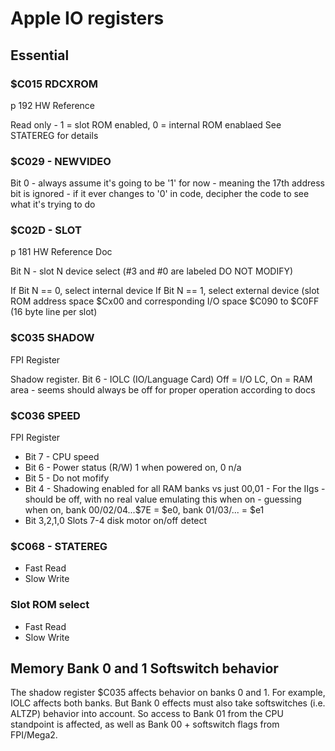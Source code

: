 # Apple IO registers

## Essential


### $C015 RDCXROM

p 192 HW Reference

Read only - 1 = slot ROM enabled, 0 = internal ROM enablaed
See STATEREG for details


### $C029 - NEWVIDEO

Bit 0 - always assume it's going to be '1' for now - meaning the 17th
        address bit is ignored - if it ever changes to '0' in code, decipher
        the code to see what it's trying to do


### $C02D - SLOT

p 181 HW Reference Doc

Bit N - slot N device select (#3 and #0 are labeled DO NOT MODIFY)

If Bit N == 0, select internal device
If Bit N == 1, select external device (slot ROM address space $Cx00 and
        corresponding I/O space $C090 to $C0FF (16 byte line per slot)

### $C035 SHADOW

FPI Register

Shadow register.
Bit 6 - IOLC (IO/Language Card) Off = I/O LC, On = RAM area - seems should
        always be off for proper operation according to docs

### $C036 SPEED

FPI Register

- Bit 7 - CPU speed
- Bit 6 - Power status (R/W) 1 when powered on, 0 n/a
- Bit 5 - Do not mofify
- Bit 4 - Shadowing enabled for all RAM banks vs just 00,01 - For the IIgs
        - should be off, with no real value emulating this when on
          - guessing when on, bank 00/02/04...$7E = $e0, bank 01/03/... = $e1
- Bit 3,2,1,0 Slots 7-4 disk motor on/off detect


### $C068 - STATEREG

* Fast Read
* Slow Write

### Slot ROM select

* Fast Read
* Slow Write



## Memory Bank 0 and 1 Softswitch behavior

The shadow register $C035 affects behavior on banks 0 and 1.  For example,
IOLC affects both banks.  But Bank 0 effects must also take softswitches
(i.e. ALTZP) behavior into account.  So access to Bank 01 from the CPU
standpoint is affected, as well as Bank 00 + softswitch flags from FPI/Mega2.
